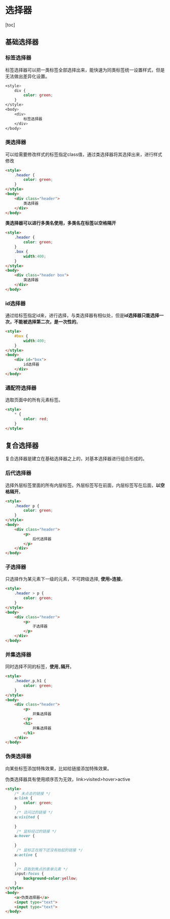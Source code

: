 # 选择器

[toc]

## 基础选择器

### 标签选择器

标签选择器可以把一类标签全部选择出来，能快速为同类标签统一设置样式，但是无法做出差异化设置。

```css
<style>
    div {
        color: green;
    }
</style>
<body>
    <div>
        标签选择器
    </div>
</body>
```



### 类选择器

可以给需要修改样式的标签指定class值，通过类选择器将其选择出来，进行样式修改

```html
<style>
    .header {
        color: green;
    }
</style>
<body>
    <div class="header">
        类选择器
    </div>
</body>
```

**类选择器可以进行多类名使用，多类名在标签以空格隔开**

```html
<style>
    .header {
        color: green;
    }
    .box {
        width:400;
    }
</style>
<body>
    <div class="header box">
        类选择器
    </div>
</body>
```



### id选择器

通过给标签指定id来，进行选择，与类选择器有相似处，但是**id选择器只能选择一次，不能被选择第二次，是一次性的**。

```html
<style>
    #box {
        width:400;
    }
</style>
<body>
    <div id="box">
        id选择器
    </div>
</body>
```



### 通配符选择器

选取页面中的所有元素标签。

```html
<style>
    * {
        color: red;
    }
</style>
```



## 复合选择器

复合选择器是建立在基础选择器之上的，对基本选择器进行组合形成的。



### 后代选择器

选择外层标签里面的所有内层标签。外层标签写在前面，内层标签写在后面，**以空格隔开**。

```html
<style>
    .header p {
        color: green;
    }
</style>
<body>
    <div class="header">
        <p>
            后代选择器
        </p>
    </div>
</body>
```



### 子选择器

只选择作为某元素下一级的元素，不可跨级选择, **使用`>`连接**。

```html
<style>
    .header > p {
        color: green;
    }
</style>
<body>
    <div class="header">
        <p>
            子选择器
        </p>
    </div>
</body>
```



### 并集选择器

同时选择不同的标签，**使用`,`隔开**。

```html
<style>
    .header,p,h1 {
        color: green;
    }
</style>
<body>
    <div class="header">
        <p>
            并集选择器
        </p>
        <h1>
            并集选择器
        </h1>
    </div>
</body>
```



### 伪类选择器

向某些标签添加特殊效果，比如给链接添加特殊效果。

伪类选择器具有使用顺序否为无效，link>visited>hover>active

```html
<style>
    /* 未点击的链接 */
    a:link {
        color: green;
    }
     /* 访问过的链接 */
    a:visited {
        
    }
     /* 鼠标经过的链接 */
    a:hover {
        
    }
     /* 鼠标正在按下还没有抬起的链接 */
    a:active {
        
    }
     /* 获取到焦点的表单元素 */
    input:focus {
		background-color:yellow;
    }
</style>
<body>
    <a>伪类选择器</a>
    <input type="text">
    <input type="text">
</body>
```

# 
